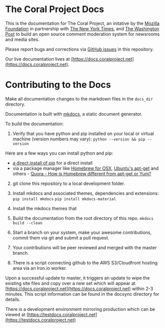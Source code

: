 # The Coral Project Docs

This is the documentation for The Coral Project, an initative by the [Mozilla Foundation](https://www.mozilla.org/en-US/foundation/) in partnership with [The New York Times](http://www.nytimes.com/), and [The Washington Post](https://www.washingtonpost.com/) to build an open source comment moderation system for newsrooms and media sites.

Please report bugs and corrections via [GitHub issues](https://github.com/coralproject/docs/issues) in this repository.

Our live documentation lives at [https://docs.coralproject.net](https://docs.coralproject.net).


# Contributing to the Docs

Make all documentation changes to the markdown files in the `docs_dir` directory.

Documentation is built with [mkdocs](http://www.mkdocs.org), a static document generator. 

To build the documentation:

1. Verify that you have python and pip installed on your local or virtual machine (version numbers may vary):
  ```python --version && pip --version```

Here are a few ways you can install python and pip:

-  [a direct install of pip](https://pip.pypa.io/en/stable/installing/) for a direct install
- via a package manager like [Homebrew for OSX](http://brew.sh/), [Ubuntu's apt-get](https://help.ubuntu.com/12.04/serverguide/apt-get.html) and others - [Quora - How is Homebrew different from apt-get or Yum?](https://www.quora.com/How-is-Homebrew-different-from-apt-get-or-Yum)


2. git clone this repository to a local development folder.

3. Install mkdocs and associated themes, dependencies and extensions:
  ```pip install mkdocs```
  ```pip install mkdocs-material```
4. Install the mkdocs themes that 

5. Build the documentation from the root directory of this repo.
  ```mkdocs build --clean```

6. Start a branch on your system, make your awesome contributions, commit them via git and submit a pull request.

7. Your contributions will be peer reviewed and merged with the master branch. 

8. There is a script connecting github to the AWS S3/Cloudfront hosting area via an Iron.io worker. 

Upon a successful update to master, it triggers an update to wipe the existing site files and copy over a new set which will appear at [https://docs.coralproject.net](https://docs.coralproject.net) within 2-3 minutes. This script information can be found in the docsync directory for details.

There is a development environment mirroring production which can be viewed at [https://testdocs.coralproject.net](https://testdocs.coralproject.net)


